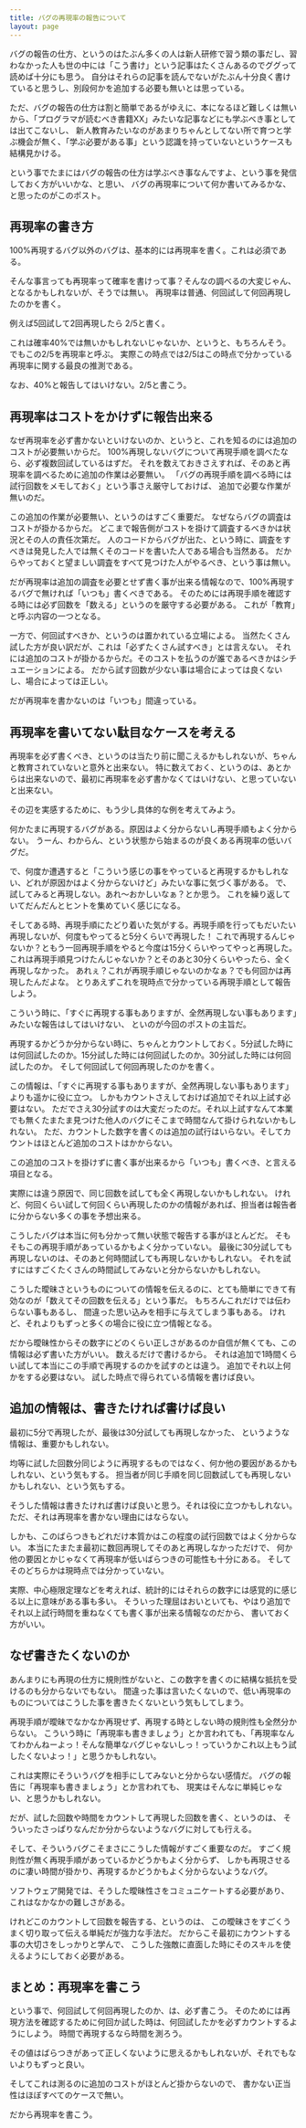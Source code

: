 ```yaml
---
title: バグの再現率の報告について
layout: page
---
```

バグの報告の仕方、というのはたぶん多くの人は新人研修で習う類の事だし、習わなかった人も世の中には「こう書け」という記事はたくさんあるのでググって読めば十分にも思う。
自分はそれらの記事を読んでないがたぶん十分良く書けていると思うし、別段何かを追加する必要も無いとは思っている。

ただ、バグの報告の仕方は割と簡単であるがゆえに、本になるほど難しくは無いから、「プログラマが読むべき書籍XX」みたいな記事などにも学ぶべき事としては出てこないし、
新人教育みたいなのがあまりちゃんとしてない所で育つと学ぶ機会が無く、「学ぶ必要がある事」という認識を持っていないというケースも結構見かける。

という事でたまにはバグの報告の仕方は学ぶべき事なんですよ、という事を発信しておく方がいいかな、と思い、
バグの再現率について何か書いてみるかな、と思ったのがこのポスト。

## 再現率の書き方

100%再現するバグ以外のバグは、基本的には再現率を書く。これは必須である。

そんな事言っても再現率って確率を書けって事？そんなの調べるの大変じゃん、となるかもしれないが、そうでは無い。
再現率は普通、何回試して何回再現したのかを書く。

例えば5回試して2回再現したら 2/5と書く。

これは確率40%では無いかもしれないじゃないか、というと、もちろんそう。
でもこの2/5を再現率と呼ぶ。
実際この時点では2/5はこの時点で分かっている再現率に関する最良の推測である。

なお、40%と報告してはいけない。2/5と書こう。

## 再現率はコストをかけずに報告出来る

なぜ再現率を必ず書かないといけないのか、というと、これを知るのには追加のコストが必要無いからだ。
100%再現しないバグについて再現手順を調べたなら、必ず複数回試しているはずだ。
それを数えておきさえすれば、そのあと再現率を調べるために追加の作業は必要無い。
「バグの再現手順を調べる時には試行回数をメモしておく」という事さえ厳守しておけば、
追加で必要な作業が無いのだ。

この追加の作業が必要無い、というのはすごく重要だ。
なぜならバグの調査はコストが掛かるからだ。
どこまで報告側がコストを掛けて調査するべきかは状況とその人の責任次第だ。
人のコードからバグが出た、という時に、調査をすべきは発見した人では無くそのコードを書いた人である場合も当然ある。
だからやっておくと望ましい調査をすべて見つけた人がやるべき、という事は無い。

だが再現率は追加の調査を必要とせず書く事が出来る情報なので、100%再現するバグで無ければ「いつも」書くべきである。
そのためには再現手順を確認する時には必ず回数を「数える」というのを厳守する必要がある。
これが「教育」と呼ぶ内容の一つとなる。

一方で、何回試すべきか、というのは置かれている立場による。
当然たくさん試した方が良い訳だが、これは「必ずたくさん試すべき」とは言えない。
それには追加のコストが掛かるからだ。そのコストを払うのが誰であるべきかはシチュエーションによる。
だから試す回数が少ない事は場合によっては良くないし、場合によっては正しい。

だが再現率を書かないのは「いつも」間違っている。

## 再現率を書いてない駄目なケースを考える

再現率を必ず書くべき、というのは当たり前に聞こえるかもしれないが、ちゃんと教育されていないと意外と出来ない。
特に数えておく、というのは、あとからは出来ないので、最初に再現率を必ず書かなくてはいけない、と思っていないと出来ない。

その辺を実感するために、もう少し具体的な例を考えてみよう。

何かたまに再現するバグがある。原因はよく分からないし再現手順もよく分からない。
うーん、わからん、という状態から始まるのが良くある再現率の低いバグだ。

で、何度か遭遇すると「こういう感じの事をやっていると再現するかもしれない、どれが原因かはよく分からないけど」みたいな事に気づく事がある。
で、試してみると再現しない。あれ〜おかしいなぁ？とか思う。
これを繰り返していてだんだんとヒントを集めていく感じになる。

そしてある時、再現手順にたどり着いた気がする。再現手順を行ってもだいたい再現しないが、何度もやってると5分くらいで再現した！
これで再現するんじゃないか？ともう一回再現手順をやると今度は15分くらいやってやっと再現した。
これは再現手順見つけたんじゃないか？とそのあと30分くらいやったら、全く再現しなかった。
あれぇ？これが再現手順じゃないのかなぁ？でも何回かは再現したんだよな。
とりあえずこれを現時点で分かっている再現手順として報告しよう。

こういう時に、「すぐに再現する事もありますが、全然再現しない事もあります」みたいな報告はしてはいけない、
といのが今回のポストの主旨だ。

再現するかどうか分からない時に、ちゃんとカウントしておく。5分試した時には何回試したのか。15分試した時には何回試したのか。30分試した時には何回試したのか。
そして何回試して何回再現したのかを書く。

この情報は、「すぐに再現する事もありますが、全然再現しない事もあります」よりも遥かに役に立つ。
しかもカウントさえしておけば追加でそれ以上試す必要はない。
ただでさえ30分試すのは大変だったのだ。それ以上試すなんて本業でも無くたまたま見つけた他人のバグにそこまで時間なんて掛けられないかもしれない。
ただ、カウントした数字を書くのは追加の試行はいらない。そしてカウントはほとんど追加のコストはかからない。

この追加のコストを掛けずに書く事が出来るから「いつも」書くべき、と言える項目となる。

実際には違う原因で、同じ回数を試しても全く再現しないかもしれない。
けれど、何回くらい試して何回くらい再現したのかの情報があれば、担当者は報告者に分からない多くの事を予想出来る。

こうしたバグは本当に何も分かって無い状態で報告する事がほとんどだ。
そもそもこの再現手順があっているかもよく分かっていない。
最後に30分試しても再現しないのは、そのあと何時間試しても再現しないかもしれない。
それを試すにはすごくたくさんの時間試してみないと分からないかもしれない。

こうした曖昧さというものについての情報を伝えるのに、とても簡単にできて有効なのが「数えてその回数を伝える」という事だ。
もちろんこれだけでは伝わらない事もあるし、
間違った思い込みを相手に与えてしまう事もある。
けれど、それよりもずっと多くの場合に役に立つ情報となる。

だから曖昧性からその数字にどのくらい正しさがあるのか自信が無くても、この情報は必ず書いた方がいい。
数えるだけで書けるから。
それは追加で1時間くらい試して本当にこの手順で再現するのかを試すのとは違う。
追加でそれ以上何かをする必要はない。
試した時点で得られている情報を書けば良い。

## 追加の情報は、書きたければ書けば良い

最初に5分で再現したが、最後は30分試しても再現しなかった、
というような情報は、重要かもしれない。

均等に試した回数分同じように再現するものではなく、何か他の要因があるかもしれない、という気もする。
担当者が同じ手順を同じ回数試しても再現しないかもしれない、という気もする。

そうした情報は書きたければ書けば良いと思う。それは役に立つかもしれない。
ただ、それは再現率を書かない理由にはならない。

しかも、このばらつきもどれだけ本質かはこの程度の試行回数ではよく分からない。
本当にたまたま最初に数回再現してそのあと再現しなかっただけで、
何か他の要因とかじゃなくて再現率が低いばらつきの可能性も十分にある。
そしてそのどちらかは現時点では分かっていない。

実際、中心極限定理などを考えれば、統計的にはそれらの数字には感覚的に感じる以上に意味がある事も多い。
そういった理屈はおいといても、やはり追加でそれ以上試行時間を重ねなくても書く事が出来る情報なのだから、
書いておく方がいい。

## なぜ書きたくないのか

あんまりにも再現の仕方に規則性がないと、この数字を書くのに結構な抵抗を受けるのも分からないでもない。
間違った事は言いたくないので、低い再現率のものについてはこうした事を書きたくないという気もしてしまう。

再現手順が曖昧でなかなか再現せず、再現する時としない時の規則性も全然分からない。
こういう時に「再現率も書きましょう」とか言われても、「再現率なんてわかんねーよっ！そんな簡単なバグじゃないしっ！っていうかこれ以上もう試したくないよっ！」と思うかもしれない。

これは実際にそういうバグを相手にしてみないと分からない感情だ。
バグの報告に「再現率も書きましょう」とか言われても、
現実はそんなに単純じゃない、と思うかもしれない。

だが、試した回数や時間をカウントして再現した回数を書く、というのは、
そういったさっぱりなんだか分からないようなバグに対しても行える。

そして、そういうバグこそまさにこうした情報がすごく重要なのだ。
すごく規則性が無く再現手順があっているかどうかもよく分からず、
しかも再現させるのに凄い時間が掛かり、再現するかどうかもよく分からないようなバグ。

ソフトウェア開発では、そうした曖昧性さをコミュニケートする必要があり、
これはなかなかの難しさがある。

けれどこのカウントして回数を報告する、というのは、
この曖昧さをすごくうまく切り取って伝える単純だが強力な手法だ。
だからこそ最初にカウントする事の大切さをしっかりと学んで、
こうした強敵に直面した時にそのスキルを使えるようにしておく必要がある。

## まとめ：再現率を書こう

という事で、何回試して何回再現したのか、は、必ず書こう。
そのためには再現方法を確認するために何回か試した時は、何回試したかを必ずカウントするようにしよう。
時間で再現するなら時間を測ろう。

その値はばらつきがあって正しくないように思えるかもしれないが、それでもないよりもずっと良い。

そしてこれは測るのに追加のコストがほとんど掛からないので、
書かない正当性はほぼすべてのケースで無い。

だから再現率を書こう。